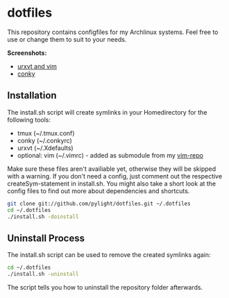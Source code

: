 dotfiles 
========
This repository contains configfiles for my Archlinux systems. Feel free to use or change them to suit to your needs.

**Screenshots:**

* [urxvt and vim](http://i.imgur.com/YbTyK.jpg)
* [conky](http://i.imgur.com/9ECzo.jpg)

Installation
-------------
The install.sh script will create symlinks in your Homedirectory for the following tools:

* tmux (~/.tmux.conf)
* conky (~/.conkyrc)
* urxvt (~/.Xdefaults)
* optional: vim (~/.vimrc) - added as submodule from my [vim-repo](https://github.com/pylight/vimrc)

Make sure these files aren't availiable yet, otherwise they will be skipped with a warning. If you don't need a config, just comment out the respective createSym-statement in install.sh. You might also take a short look at the config files to find out more about dependencies and shortcuts. 

```bash
git clone git://github.com/pylight/dotfiles.git ~/.dotfiles
cd ~/.dotfiles
./install.sh -doinstall
```

Uninstall Process
------------------

The install.sh script can be used to remove the created symlinks again:

```bash
cd ~/.dotfiles
./install.sh -uninstall
```

The script tells you how to uninstall the repository folder afterwards.
